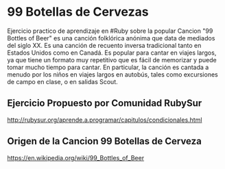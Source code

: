# 99 Botellas de Cervezas

Ejercicio practico de aprendizaje en #Ruby sobre la popular Cancion "99 Bottles of Beer" es una canción folklórica anónima que data de mediados del siglo XX. Es una canción de recuento inversa tradicional tanto en Estados Unidos como en Canadá. Es popular para cantar en viajes largos, ya que tiene un formato muy repetitivo que es fácil de memorizar y puede tomar mucho tiempo para cantar. En particular, la canción es cantada a menudo por los niños en viajes largos en autobús, tales como excursiones de campo en clase, o en salidas Scout.

## **Ejercicio Propuesto por Comunidad RubySur**
http://rubysur.org/aprende.a.programar/capitulos/condicionales.html

## **Origen de la Cancion 99 Botellas de Cerveza**
https://en.wikipedia.org/wiki/99_Bottles_of_Beer
